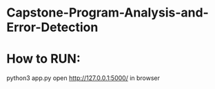 # Capstone-Program-Analysis-and-Error-Detection
# How to RUN:

python3 app.py
open http://127.0.0.1:5000/ in browser
